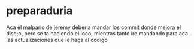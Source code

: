 # preparaduria

Aca el malpario de jeremy deberia mandar los commit donde mejora el dise;o, pero se ta haciendo el loco, mientras tanto ire mandando para aca las actualizaciones que le haga al codigo
